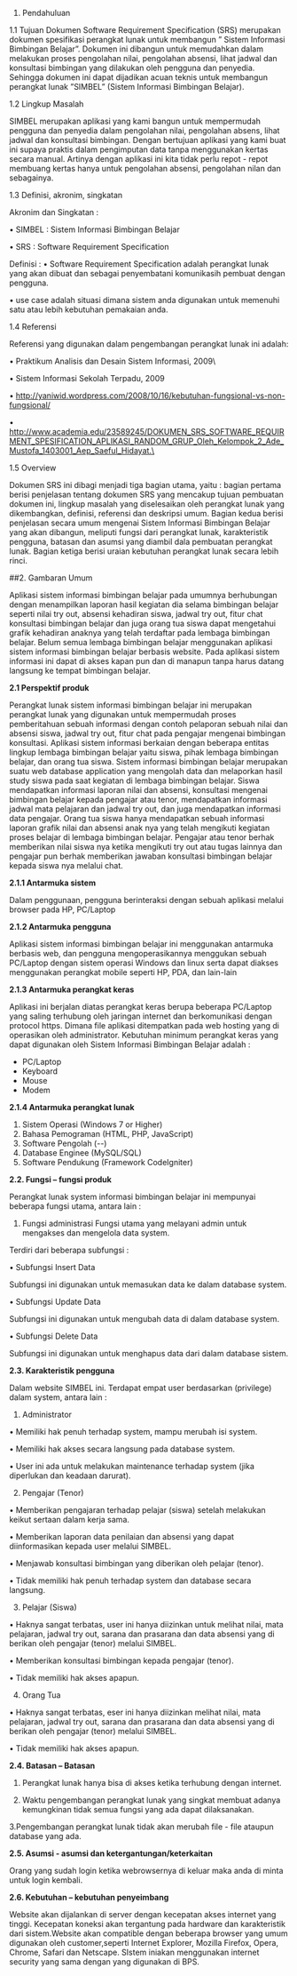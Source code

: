 1.	Pendahuluan

1.1	Tujuan
Dokumen Software Requirement Specification (SRS) merupakan dokumen spesifikasi perangkat lunak untuk membangun ” Sistem Informasi Bimbingan Belajar”. Dokumen ini dibangun untuk memudahkan dalam melakukan proses pengolahan nilai, pengolahan absensi, lihat jadwal dan konsultasi bimbingan yang dilakukan oleh pengguna dan penyedia. Sehingga dokumen ini dapat dijadikan acuan teknis untuk membangun perangkat lunak ”SIMBEL” (Sistem Informasi Bimbingan Belajar).

1.2	Lingkup Masalah

SIMBEL merupakan aplikasi yang kami bangun untuk mempermudah pengguna dan penyedia dalam pengolahan nilai, pengolahan absens, lihat jadwal dan konsultasi bimbingan. Dengan bertujuan aplikasi yang kami buat ini supaya praktis dalam pengimputan data tanpa menggunakan kertas secara manual. Artinya dengan aplikasi ini kita tidak perlu repot - repot membuang kertas hanya untuk pengolahan absensi, pengolahan nilan dan sebagainya.

1.3	Definisi, akronim, singkatan

Akronim dan Singkatan :

•	SIMBEL 	: Sistem Informasi Bimbingan Belajar

•	SRS 	: Software Requirement Specification

Definisi :
•	Software Requirement Specification adalah perangkat lunak yang akan dibuat dan sebagai penyembatani komunikasih pembuat dengan pengguna.

•	use case adalah situasi dimana sistem anda digunakan untuk memenuhi satu atau lebih kebutuhan pemakaian anda.

1.4	Referensi

Referensi yang digunakan dalam pengembangan perangkat lunak ini adalah:

•	Praktikum Analisis dan Desain Sistem Informasi, 2009\

•	Sistem Informasi Sekolah Terpadu, 2009

•	http://yaniwid.wordpress.com/2008/10/16/kebutuhan-fungsional-vs-non-fungsional/

•	http://www.academia.edu/23589245/DOKUMEN_SRS_SOFTWARE_REQUIRMENT_SPESIFICATION_APLIKASI_RANDOM_GRUP_Oleh_Kelompok_2_Ade_Mustofa_1403001_Aep_Saeful_Hidayat.\

1.5	Overview

Dokumen SRS ini dibagi menjadi tiga bagian utama, yaitu :
bagian pertama berisi penjelasan tentang dokumen SRS yang mencakup tujuan pembuatan dokumen ini, lingkup masalah yang diselesaikan oleh perangkat lunak yang dikembangkan, definisi, referensi dan deskripsi umum. Bagian kedua berisi penjelasan secara umum mengenai Sistem Informasi Bimbingan Belajar yang akan dibangun, meliputi fungsi dari perangkat lunak, karakteristik pengguna, batasan dan asumsi yang diambil dala pembuatan perangkat lunak. Bagian ketiga berisi uraian kebutuhan perangkat lunak secara lebih rinci.



##2.	Gambaran Umum

Aplikasi sistem informasi bimbingan belajar pada umumnya berhubungan dengan menampilkan laporan hasil kegiatan dia selama bimbingan belajar seperti nilai try out, absensi kehadiran siswa, jadwal try out, fitur chat konsultasi bimbingan belajar dan juga orang tua siswa dapat mengetahui grafik kehadiran anaknya yang telah terdaftar pada lembaga bimbingan belajar.
Belum semua lembaga bimbingan belajar menggunakan aplikasi sistem informasi bimbingan belajar berbasis website. Pada aplikasi sistem informasi ini dapat di akses kapan pun dan di manapun tanpa harus datang langsung ke tempat bimbingan belajar. 

__2.1	Perspektif produk__

Perangkat lunak sistem informasi bimbingan belajar ini merupakan perangkat lunak yang digunakan untuk mempermudah proses pemberitahuan sebuah informasi dengan contoh pelaporan sebuah nilai dan absensi siswa, jadwal try out, fitur chat pada pengajar mengenai bimbingan konsultasi. Aplikasi sistem informasi berkaian dengan beberapa entitas lingkup lembaga bimbingan belajar yaitu siswa, pihak lembaga bimbingan belajar, dan orang tua siswa. Sistem informasi bimbingan belajar merupakan suatu web database application yang mengolah data dan melaporkan hasil study siswa pada saat kegiatan di lembaga bimbingan belajar.
Siswa mendapatkan informasi laporan nilai dan absensi, konsultasi mengenai bimbingan belajar kepada pengajar atau tenor, mendapatkan informasi jadwal mata pelajaran dan jadwal try out, dan juga mendapatkan informasi data pengajar. Orang tua siswa hanya mendapatkan sebuah informasi laporan grafik nilai dan absensi anak nya yang telah mengikuti kegiatan proses belajar di lembaga bimbingan belajar. Pengajar atau tenor berhak memberikan nilai siswa nya ketika mengikuti try out atau tugas lainnya dan pengajar pun berhak memberikan jawaban konsultasi bimbingan belajar kepada siswa nya melalui chat.

__2.1.1	Antarmuka sistem__

Dalam penggunaan, pengguna berinteraksi dengan sebuah aplikasi melalui browser pada HP, PC/Laptop

__2.1.2	Antarmuka pengguna__

Aplikasi sistem informasi bimbingan belajar ini menggunakan antarmuka berbasis web, dan pengguna mengoperasikannya menggukan sebuah PC/Laptop dengan sistem operasi Windows dan linux serta dapat diakses menggunakan perangkat mobile seperti HP, PDA, dan lain-lain 

__2.1.3	Antarmuka perangkat keras__

Aplikasi ini berjalan diatas perangkat keras berupa beberapa PC/Laptop yang saling terhubung oleh jaringan internet dan berkomunikasi dengan protocol https. Dimana file aplikasi ditempatkan pada web hosting yang di operasikan oleh administrator. Kebutuhan minimum perangkat keras yang dapat digunakan oleh Sistem Informasi Bimbingan Belajar adalah :

- PC/Laptop
- Keyboard
- Mouse
- Modem

__2.1.4	Antarmuka perangkat lunak__

1. Sistem Operasi (Windows 7 or Higher)
2. Bahasa Pemograman (HTML, PHP, JavaScript)
3. Software Pengolah (--)
4. Database Enginee (MySQL/SQL)
5. Software Pendukung (Framework CodeIgniter)

__2.2. Fungsi – fungsi produk__

Perangkat lunak system informasi bimbingan belajar ini mempunyai beberapa fungsi utama, antara lain :

1.	Fungsi administrasi 
Fungsi utama yang melayani admin untuk mengakses dan mengelola data system.
 
Terdiri dari beberapa subfungsi :

•	Subfungsi Insert Data

Subfungsi ini digunakan untuk memasukan data ke dalam database system.

•	Subfungsi Update Data

Subfungsi ini digunakan untuk mengubah data di dalam database system.

•	Subfungsi Delete Data

Subfungsi ini digunakan untuk menghapus data dari dalam database sistem.

__2.3. Karakteristik pengguna__

Dalam website SIMBEL ini. Terdapat empat user berdasarkan (privilege) dalam system, antara lain :

1.	Administrator

•	Memiliki hak penuh terhadap system, mampu merubah isi system.

•	Memiliki hak akses secara langsung pada database system.

•	User ini ada untuk melakukan maintenance terhadap system (jika diperlukan dan keadaan darurat).

2.	Pengajar (Tenor)

•	Memberikan pengajaran terhadap pelajar (siswa) setelah melakukan keikut sertaan dalam kerja sama.

•	Memberikan laporan data penilaian dan absensi yang dapat diinformasikan kepada user melalui SIMBEL.

•	Menjawab konsultasi bimbingan yang diberikan oleh pelajar (tenor).

•	Tidak memiliki hak penuh terhadap system dan database secara langsung.

3.	Pelajar (Siswa)

•	Haknya sangat terbatas, user ini hanya diizinkan untuk melihat nilai, mata pelajaran, jadwal try out, sarana dan prasarana dan data absensi yang di berikan oleh pengajar (tenor) melalui SIMBEL.

•	Memberikan konsultasi bimbingan kepada pengajar (tenor).

•	Tidak memiliki hak akses apapun.

4.	Orang Tua
 
•	Haknya sangat terbatas, eser ini hanya diizinkan melihat nilai, mata pelajaran, jadwal try out, sarana dan prasarana dan data absensi yang di berikan oleh pengajar (tenor) melalui SIMBEL.

•	Tidak memiliki hak akses apapun.

__2.4.  Batasan – Batasan__

1. Perangkat lunak hanya bisa di akses ketika terhubung dengan internet.

2. Waktu pengembangan perangkat lunak yang singkat membuat adanya kemungkinan tidak semua fungsi yang ada dapat dilaksanakan.

3.Pengembangan perangkat lunak tidak akan merubah file - file ataupun database yang ada.

__2.5. Asumsi - asumsi dan ketergantungan/keterkaitan__

Orang yang sudah login ketika webrowsernya di keluar maka anda di minta untuk login kembali.

__2.6. Kebutuhan – kebutuhan penyeimbang__

Website akan dijalankan di server dengan kecepatan akses internet yang tinggi. Kecepatan koneksi akan tergantung pada hardware dan karakteristik dari sistem.Website akan compatible dengan beberapa browser yang umum digunakan oleh customer,seperti Internet Explorer, Mozilla Firefox, Opera, Chrome, Safari dan Netscape. SIstem iniakan menggunakan internet security yang sama dengan yang digunakan di BPS.





 


